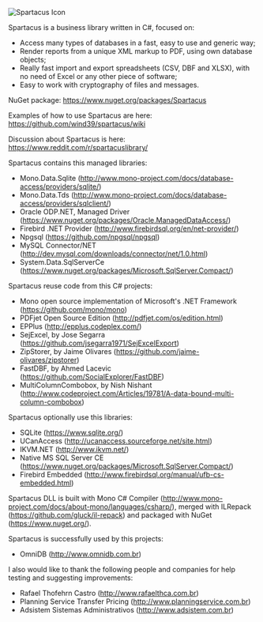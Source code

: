 ![Spartacus Icon](https://raw.githubusercontent.com/wind39/spartacus/master/Spartacus/icon/spartacus_128x128.png)

Spartacus is a business library written in C#, focused on:
  - Access many types of databases in a fast, easy to use and generic way;
  - Render reports from a unique XML markup to PDF, using own database objects;
  - Really fast import and export spreadsheets (CSV, DBF and XLSX), with no need of Excel or any other piece of software;
  - Easy to work with cryptography of files and messages.

NuGet package: https://www.nuget.org/packages/Spartacus

Examples of how to use Spartacus are here: https://github.com/wind39/spartacus/wiki

Discussion about Spartacus is here: https://www.reddit.com/r/spartacuslibrary/

Spartacus contains this managed libraries:
  - Mono.Data.Sqlite (http://www.mono-project.com/docs/database-access/providers/sqlite/)
  - Mono.Data.Tds (http://www.mono-project.com/docs/database-access/providers/sqlclient/)
  - Oracle ODP.NET, Managed Driver (https://www.nuget.org/packages/Oracle.ManagedDataAccess/)
  - Firebird .NET Provider (http://www.firebirdsql.org/en/net-provider/)
  - Npgsql (https://github.com/npgsql/npgsql)
  - MySQL Connector/NET (http://dev.mysql.com/downloads/connector/net/1.0.html)
  - System.Data.SqlServerCe (https://www.nuget.org/packages/Microsoft.SqlServer.Compact/)
  
Spartacus reuse code from this C# projects:
  - Mono open source implementation of Microsoft's .NET Framework (https://github.com/mono/mono)
  - PDFjet Open Source Edition (http://pdfjet.com/os/edition.html)
  - EPPlus (http://epplus.codeplex.com/)
  - SejExcel, by Jose Segarra (https://github.com/jsegarra1971/SejExcelExport)
  - ZipStorer, by Jaime Olivares (https://github.com/jaime-olivares/zipstorer)
  - FastDBF, by Ahmed Lacevic (https://github.com/SocialExplorer/FastDBF)
  - MultiColumnCombobox, by Nish Nishant (http://www.codeproject.com/Articles/19781/A-data-bound-multi-column-combobox)

Spartacus optionally use this libraries:
  - SQLite (https://www.sqlite.org/)
  - UCanAccess (http://ucanaccess.sourceforge.net/site.html)
  - IKVM.NET (http://www.ikvm.net/)
  - Native MS SQL Server CE (https://www.nuget.org/packages/Microsoft.SqlServer.Compact/)
  - Firebird Embedded (http://www.firebirdsql.org/manual/ufb-cs-embedded.html)

Spartacus DLL is built with Mono C# Compiler (http://www.mono-project.com/docs/about-mono/languages/csharp/), merged with ILRepack (https://github.com/gluck/il-repack) and packaged with NuGet (https://www.nuget.org/).

Spartacus is successfully used by this projects:
  - OmniDB (http://www.omnidb.com.br)

I also would like to thank the following people and companies for help testing and suggesting improvements:
  - Rafael Thofehrn Castro (http://www.rafaelthca.com.br)
  - Planning Service Transfer Pricing (http://www.planningservice.com.br)
  - Adsistem Sistemas Administrativos (http://www.adsistem.com.br)
